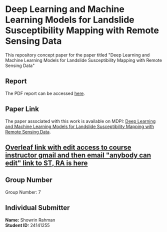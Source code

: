 # Deep Learning and Machine Learning Models for Landslide Susceptibility Mapping with Remote Sensing Data

This repository concept  paper for the paper titled "Deep Learning and Machine Learning Models for Landslide Susceptibility Mapping with Remote Sensing Data" 


## Report

The PDF report can be accessed [here](https://drive.google.com/file/d/1O0l11hGwUVFt9Dbw3NRJ84pxJAkZekZ2/view?usp=sharing).

## Paper Link

The paper associated with this work is available on MDPI: [Deep Learning and Machine Learning Models for Landslide Susceptibility Mapping with Remote Sensing Data](https://www.mdpi.com/2072-4292/15/19/4703).

## [Overleaf link with edit access to course instructor gmail and then email "anybody can edit" link to ST, RA is here](https://www.overleaf.com/6513645651hmnyyprhfbzt#65315e)

## Group Number

Group Number: 7

## Individual Submitter

**Name:** Showrin Rahman  
**Student ID:** 24141255

